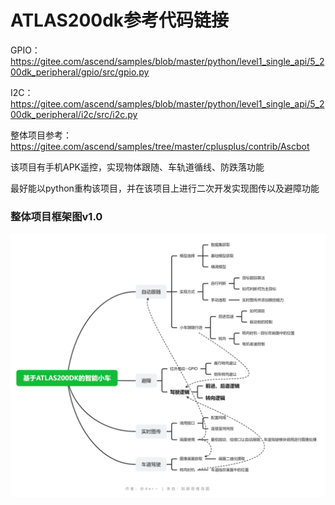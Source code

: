 # ATLAS200dk参考代码链接

GPIO：https://gitee.com/ascend/samples/blob/master/python/level1_single_api/5_200dk_peripheral/gpio/src/gpio.py

I2C：https://gitee.com/ascend/samples/blob/master/python/level1_single_api/5_200dk_peripheral/i2c/src/i2c.py

整体项目参考：https://gitee.com/ascend/samples/tree/master/cplusplus/contrib/Ascbot

该项目有手机APK遥控，实现物体跟随、车轨道循线、防跌落功能

最好能以python重构该项目，并在该项目上进行二次开发实现图传以及避障功能

### 整体项目框架图v1.0

![基于ATLAS200DK的智能小车](.\imgs\基于ATLAS200DK的智能小车.png)

